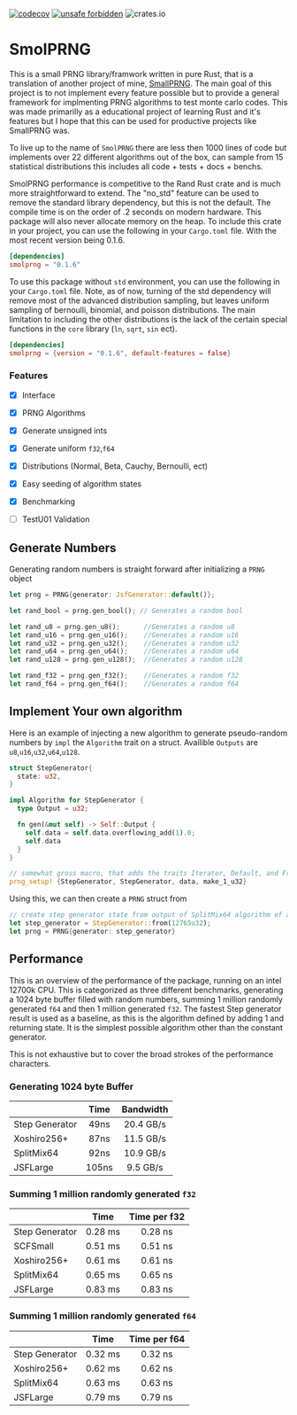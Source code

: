 [![codecov](https://codecov.io/gh/DKenefake/smolprng/branch/master/graph/badge.svg?token=5ZUYXYH6AD)](https://codecov.io/gh/DKenefake/smolprng)
[![unsafe forbidden](https://img.shields.io/badge/unsafe-forbidden-success.svg)](https://github.com/rust-secure-code/safety-dance/)
![crates.io](https://img.shields.io/crates/v/smolprng.svg)
# SmolPRNG

This is a small PRNG library/framwork written in pure Rust, that is a translation of another project of mine, [SmallPRNG](https://github.com/DKenefake/SmallPRNG). The main goal of this project is to not implement every feature possible but to provide a general framework for implmenting PRNG algorithms to test monte carlo codes. This was made primarilly as a educational project of learning Rust and it's features but I hope that this can be used for productive projects like SmallPRNG was. 

To live up to the name of ``SmolPRNG`` there are less then 1000 lines of code but implements over 22 different algorithms out of the box, can sample from 15 statistical distributions this includes all code + tests + docs + benchs.

SmolPRNG performance is competitive to the Rand Rust crate and is much more straightforward to extend. The "no_std" feature can be used to remove the standard library dependency, but this is not the default. The compile time is on the order of .2 seconds on modern hardware. This package will also never allocate memory on the heap.
To include this crate in your project, you can use the following in your ``Cargo.toml`` file. With the most recent version being 0.1.6.
```toml
[dependencies]
smolprng = "0.1.6"
```

To use this package without ``std`` environment, you can use the following in your ``Cargo.toml`` file. Note, as of now, turning of the std dependency will remove most of the advanced distribution sampling, but leaves uniform sampling of bernoulli, binomial, and poisson distributions. The main limitation to including the other distributions is the lack of the certain special functions in the ``core`` library (``ln``, ``sqrt``, ``sin`` ect). 
```toml
[dependencies]
smolprng = {version = "0.1.6", default-features = false}
```

### Features

- [X] Interface
- [x] PRNG Algorithms
- [x] Generate unsigned ints
- [x] Generate uniform ``f32``,``f64``
- [x] Distributions (Normal, Beta, Cauchy, Bernoulli, ect)
- [x] Easy seeding of algorithm states
- [x] Benchmarking
- [ ] TestU01 Validation


## Generate Numbers

Generating random numbers is straight forward after initializing a ``PRNG`` object

```rust
let prng = PRNG{generator: JsfGenerator::default()};

let rand_bool = prng.gen_bool(); // Generates a random bool

let rand_u8 = prng.gen_u8();      //Generates a random u8
let rand_u16 = prng.gen_u16();    //Generates a random u16
let rand_u32 = prng.gen_u32();    //Generates a random u32
let rand_u64 = prng.gen_u64();    //Generates a random u64
let rand_u128 = prng.gen_u128();  //Generates a random u128

let rand_f32 = prng.gen_f32();    //Generates a random f32
let rand_f64 = prng.gen_f64();    //Generates a random f64
```


## Implement Your own algorithm

Here is an example of injecting a new algorithm to generate pseudo-random numbers by ``impl`` the ``Algorithm`` trait on a struct. Availible ``Outputs`` are ``u8``,``u16``,``u32``,``u64``,``u128``.

```rust
struct StepGenerator{
  state: u32,
}

impl Algorithm for StepGenerator {
  type Output = u32;

  fn gen(&mut self) -> Self::Output {
    self.data = self.data.overflowing_add(1).0;
    self.data
  }
}

// somewhat gross macro, that adds the traits Iterator, Default, and From<U> where U in {u8, u16, u32, u64, u128}
prng_setup! {StepGenerator, StepGenerator, data, make_1_u32}
```

Using this, we can then create a ``PRNG`` struct from 

```rust
// create step generator state from output of SplitMix64 algorithm of a u32 seed
let step_generator = StepGenerator::from(12765u32); 
let prng = PRNG{generator: step_generator}
```

## Performance 

This is an overview of the performance of the package, running on an intel 12700k CPU. This is categorized as three different
benchmarks, generating a 1024 byte buffer filled with random numbers, summing 1 million randomly generated ``f64`` and then 1 million
generated ``f32``. The fastest Step generator result is used as a baseline, as this is the algorithm defined by adding 1 and returning state.
It is the simplest possible algorithm other than the constant generator.


This is not exhaustive but to cover the broad strokes of the performance characters.

### Generating 1024 byte Buffer

|                |  Time | Bandwidth |
|----------------|:-----:|:---------:|
| Step Generator |  49ns | 20.4 GB/s |
| Xoshiro256+    |  87ns | 11.5 GB/s |
| SplitMix64     |  92ns | 10.9 GB/s |
| JSFLarge       | 105ns |  9.5 GB/s |


### Summing 1 million randomly generated ``f32``

|                |  Time   | Time per f32 |
|----------------|:-------:|:------------:|
| Step Generator | 0.28 ms |   0.28 ns    |
| SCFSmall       | 0.51 ms |   0.51 ns    |
| Xoshiro256+    | 0.61 ms |   0.61 ns    |
| SplitMix64     | 0.65 ms |   0.65 ns    |
| JSFLarge       | 0.83 ms |   0.83 ns    |

### Summing 1 million randomly generated ``f64``

|                |  Time   | Time per f64 |
|----------------|:-------:|:------------:|
| Step Generator | 0.32 ms |   0.32 ns    |
| Xoshiro256+    | 0.62 ms |   0.62 ns    |
| SplitMix64     | 0.63 ms |   0.63 ns    |
| JSFLarge       | 0.79 ms |   0.79 ns    |
